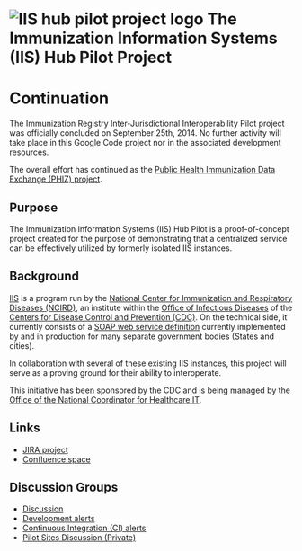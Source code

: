 # ![IIS hub pilot project logo](https://github.com/esacinc/iis-hub-pilot/raw/master/iis-hub-pilot/src/main/webapp/static/images/iis-hub-pilot-48x48.png) The Immunization Information Systems (IIS) Hub Pilot Project

# Continuation

The Immunization Registry Inter-Jurisdictional Interoperability Pilot project was officially concluded on September 25th, 2014. No further activity will take place in this Google Code project nor in the associated development resources.

The overall effort has continued as the [Public Health Immunization Data Exchange (PHIZ) project](https://github.com/esacinc/phiz).

## Purpose

The Immunization Information Systems (IIS) Hub Pilot is a proof-of-concept project created for the purpose of demonstrating that a centralized service can be effectively utilized by formerly isolated IIS instances.

## Background

[IIS](http://www.cdc.gov/vaccines/programs/iis/index.html) is a program run by the [National Center for Immunization and Respiratory Diseases (NCIRD)](http://www.cdc.gov/ncird/), an institute within the [Office of Infectious Diseases](http://www.cdc.gov/oid/) of the [Centers for Disease Control and Prevention (CDC)](http://www.cdc.gov/). On the technical side, it currently consists of a [SOAP web service definition](http://www.cdc.gov/vaccines/programs/iis/technical-guidance/SOAP/wsdl.html) currently implemented by and in production for many separate government bodies (States and cities).

In collaboration with several of these existing IIS instances, this project will serve as a proving ground for their ability to interoperate.

This initiative has been sponsored by the CDC and is being managed by the [Office of the National Coordinator for Healthcare IT](http://www.healthit.gov/).

## Links

* [JIRA project](http://jira.oncprojectracking.org/browse/IISHP)
* [Confluence space](http://confluence.siframework.org/display/PHII)

## Discussion Groups
* [Discussion](https://groups.google.com/group/iis-hub-pilot)
* [Development alerts](http://groups.google.com/group/iis-hub-pilot-dev-alerts)
* [Continuous Integration (CI) alerts](http://groups.google.com/group/iis-hub-pilot-ci-alerts)
* [Pilot Sites Discussion (Private)](http://groups.google.com/group/iis-hub-pilot-sites)
